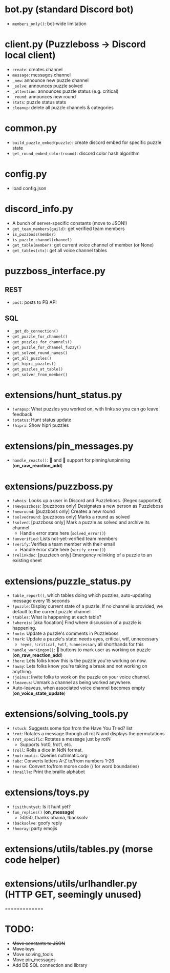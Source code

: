 # bot.py (standard Discord bot)
  * `members_only()`: bot-wide limitation


# client.py (Puzzleboss -> Discord local client)
  * `create`: creates channel
  * `message`: messages channel
  * `_new`: announce new puzzle channel
  * `_solve`: announces puzzle solved
  * `_attention`: announces puzzle status (e.g. critical)
  * `_round`: announces new round
  * `stats`: puzzle status stats
  * `cleanup`: delete all puzzle channels & categories


# common.py
  * `build_puzzle_embed(puzzle)`: create discord embed for specific puzzle state
  * `get_round_embed_color(round)`: discord color hash algorithm


# config.py
  * load config.json


# discord_info.py
  * A bunch of server-specific constants (move to JSON!)
  * `get_team_members(guild)`: get verified team members
  * `is_puzzboss(member)`
  * `is_puzzle_channel(channel)`
  * `get_table(member)`: get current voice channel of member (or None)
  * `get_tables(ctx)`: get all voice channel tables


# puzzboss_interface.py
## REST
  * `post`: posts to PB API
## SQL
  * `_get_db_connection()`
  * `get_puzzle_for_channel()`
  * `get_puzzles_for_channels()`
  * `get_puzzle_for_channel_fuzzy()`
  * `get_solved_round_names()`
  * `get_all_puzzles()`
  * `get_hipri_puzzles()`
  * `get_puzzles_at_table()`
  * `get_solver_from_member()`


# extensions/hunt_status.py
  * `!wrapup`: What puzzles you worked on, with links so you can go leave feedback
  * `!status`: Hunt status update
  * `!hipri`: Show hipri puzzles


# extensions/pin_messages.py
  * `handle_reacts()`: 📌 and 🧹 support for pinning/unpinning (**on_raw_reaction_add**)


# extensions/puzzboss.py
  * `!whois`: Looks up a user in Discord and Puzzleboss. (Regex supported)
  * `!newpuzzboss`: [puzzboss only] Designates a new person as Puzzleboss
  * `!newround`: [puzzboss only] Creates a new round
  * `!solvedround`: [puzzboss only] Marks a round as solved
  * `!solved`: [puzzboss only] Mark a puzzle as solved and archive its channel
    * Handle error state here (`solved_error()`)
  * `!unverified`: Lists not-yet-verified team members
  * `!verify`: Verifies a team member with their email
    * Handle error state here (`verify_error()`)
  * `!relinkdoc`: [puzztech only] Emergency relinking of a puzzle to an existing sheet


# extensions/puzzle_status.py
  * `table_report()`, which tables doing which puzzles, auto-updating message every 15 seconds
  * `!puzzle`: Display current state of a puzzle. If no channel is provided, we default to the current puzzle channel.
  * `!tables`: What is happening at each table?
  * `!whereis`: [aka !location] Find where discussion of a puzzle is happening.
  * `!note`: Update a puzzle's comments in Puzzleboss
  * `!mark`: Update a puzzle's state: needs eyes, critical, wtf, unnecessary
    * `!eyes`, `!critical`, `!wtf`, `!unnecessary` all shorthands for this
  * `handle_workingon()`: 🧩 buttons to mark user as working on puzzle (**on_raw_reaction_add**)
  * `!here`: Lets folks know this is the puzzle you're working on now.
  * `!away`: Lets folks know you're taking a break and not working on anything.
  * `!joinus`: Invite folks to work on the puzzle on your voice channel.
  * `!leaveus`: Unmark a channel as being worked anywhere.
  * Auto-leaveus, when associated voice channel becomes empty (**on_voice_state_update**)


# extensions/solving_tools.py
  * `!stuck`: Suggests some tips from the Have You Tried? list
  * `!rot`: Rotates a message through all rot N and displays the permutations
  * `!rot_specific`: Rotates a message just by rotN
    * Supports !rot0, !rot1, etc.
  * `!roll`: Rolls a dice in NdN format.
  * `!nutrimatic`: Queries nutrimatic.org
  * `!abc`: Converts letters A-Z to/from numbers 1-26
  * `!morse`: Convert to/from morse code (/ for word boundaries)
  * `!braille`: Print the braille alphabet


# extensions/toys.py
  * `!isithuntyet`: Is it hunt yet?
  * `fun_replies()` (**on_message**)
    * 50/50, thanks obama, !backsolv
  * `!backsolve`: goofy reply
  * `!hooray`: party emojis


# extensions/utils/tables.py (morse code helper)
# extensions/utils/urlhandler.py (HTTP GET, seemingly unused)


=============

# TODO:
* ~~Move constants to JSON~~
* ~~Move toys~~
* Move solving_tools
* Move pin_messages
* Add DB SQL connection and library
